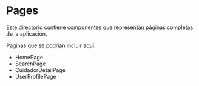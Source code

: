 # Pages

Este directorio contiene componentes que representan páginas completas de la aplicación.

Paginas que se podrían incluir aquí:
- HomePage
- SearchPage
- CuidadorDetailPage
- UserProfilePage